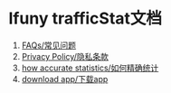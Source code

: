 # Ifuny trafficStat文档
1. [FAQs/常见问题](https://github.com/IFuny/trafficStatDocument/blob/main/faq.md)
2. [Privacy Policy/隐私条款](https://github.com/IFuny/trafficStatDocument/blob/main/privacy.md)
3. [how accurate statistics/如何精确统计](https://github.com/IFuny/trafficStatDocument/blob/main/accurateStatistics.md)
4. [download app/下载app](https://testflight.apple.com/join/jwzpPVQ3)



<!-- 上架创建preview视频 -->
<!-- https://support.apple.com/zh-cn/guide/imovie/welcome/mac -->
<!-- https://zhuanlan.zhihu.com/p/64024797 -->
<!-- Actually I found the solution quite by accident.  You go to iMovie then click "Project" at the top left.  It displays all the projects, if you have any.  Then go to File and at this point the option, "New App Preview" is active and can be selected. -->

